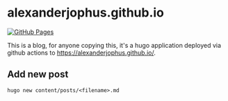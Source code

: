 # alexanderjophus.github.io

[![GitHub Pages](https://github.com/alexanderjophus/alexanderjophus.github.io/actions/workflows/gh-pages.yml/badge.svg)](https://github.com/alexanderjophus/alexanderjophus.github.io/actions/workflows/gh-pages.yml)

This is a blog, for anyone copying this, it's a hugo application deployed via github actions to https://alexanderjophus.github.io/.

## Add new post

`hugo new content/posts/<filename>.md`